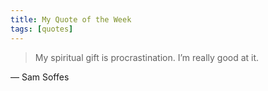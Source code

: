 ```yaml
---
title: My Quote of the Week
tags: [quotes]
---
```


> My spiritual gift is procrastination. I’m really good at it.

— Sam Soffes
